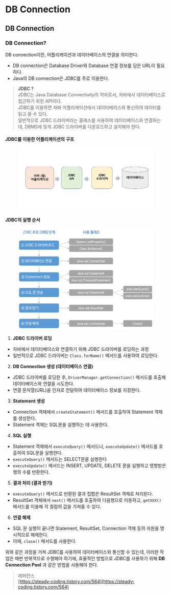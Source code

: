 # DB Connection

## DB Connection

### DB Connection?

DB connection이란, 어플리케이션과 데이터베이스의 연결을 의미한다.

* DB connection은 Database Driver와 Database 연결 정보를 담은 URL이 필요하다.
* Java의 DB connection은 JDBC를 주로 이용한다.

> **JDBC ?**\
> JDBC는 Java Database Connectivity의 약자로서, 자바에서 데이터베이스로 접근하기 위한 API이다.\
> JDBC를 이용하면 자바 어플리케이션에서 데이터베이스와 통신하여 데이터를 읽고 쓸 수 있다.\
> 일반적으로 JDBC 드라이버라는 클래스를 사용하여 데이터베이스와 연결하는데, DBMS에 맞게 JDBC 드라이버를 다운로드하고 설치해야 한다.

#### JDBC를 이용한 어플리케이션의 구조

<figure><img src="../.gitbook/assets/image (7).png" alt=""><figcaption></figcaption></figure>

#### JDBC의 실행 순서

<figure><img src="../.gitbook/assets/image (5) (1).png" alt=""><figcaption></figcaption></figure>

1. **JDBC 드라이버 로딩**

* 자바에서 데이터베이스와 연결하기 위해 JDBC 드라이버를 로딩하는 과정
* 일반적으로 JDBC 드라이버는 `Class.forName()` 메서드를 사용하여 로딩한다.

2. **DB Connection 생성 (데이터베이스 연결)**

* JDBC 드라이버를 로딩한 후, `DriverManager.getConnection()` 메서드를  호출해 데이터베이스와 연결을 시도한다.
* 연결 문자열(URL)을 인자로 전달하여 데이터베이스 정보를 지정한다.

3. **Statement 생성**

* Connection 객체에서 `createStatement()` 메서드를 호출하여 Statement 객체를 생성한다.
* Statement 객체는 SQL문을 실행하는 데 사용한다.

4. **SQL 실행**

* Statement 객체에서 `executeQuery()` 메서드나, `executeUpdate()` 메서드를 호출하여 SQL문을 실행한다.
* `executeQuery()` 메서드는 SELECT문을 실행한다
* `executeUpdate()` 메서드는 INSERT, UPDATE, DELETE 문을 실행하고 영향받은 행의 수를 반환한다.

5. **결과 처리 (결과 받기)**

* `executeQuery()` 메서드로 반환된 결과 집합은 ResultSet 객체로 처리된다.
* ResultSet 객체에서 `next()` 메서드를 호출하여 다음행으로 이동하고, `getXXX()` 메서드를 이용해 각 컬럼의 값을 가져올 수 있다.

6. **연결 해제**

* SQL 문 실행이 끝나면 Statement, ResultSet, Connection 객체 등의 자원을 명시적으로 해제한다.
* 이때, `close()` 메서드를 사용한다.

위와 같은 과정을 거쳐 JDBC를 사용하여 데이터베이스와 통신할 수 있는데, 이러한 작업은 매번 반복적으로 수행해야 하기에, 효율적인 방법으로 JDBC를 사용하기 위해 **DB Connection Pool** 과 같은 방법을 사용해야 한다.

> 레퍼런스\
> [https://steady-coding.tistory.com/564](https://steady-coding.tistory.com/564)
